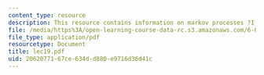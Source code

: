 ```yaml
---
content_type: resource
description: This resource contains information on markov processes ?I.
file: /media/https%3A/open-learning-course-data-rc.s3.amazonaws.com/6-041-probabilistic-systems-analysis-and-applied-probability-spring-2006/2062077167ce634dd880e9716d36d41c_lec19.pdf
file_type: application/pdf
resourcetype: Document
title: lec19.pdf
uid: 20620771-67ce-634d-d880-e9716d36d41c
---
```

